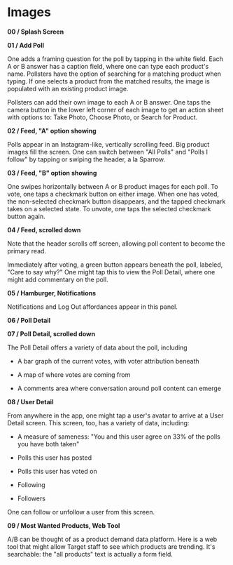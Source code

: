 Images
======



**00 / Splash Screen**



**01 / Add Poll**

One adds a framing question for the poll by tapping in the white field. Each A
or B answer has a caption field, where one can type each product's name.
Pollsters have the option of searching for a matching product when typing. If
one selects a product from the matched results, the image is populated with an
existing product image.



Pollsters can add their own image to each A or B answer. One taps the camera
button in the lower left corner of each image to get an action sheet with
options to: Take Photo, Choose Photo, or Search for Product.



**02 / Feed, "A" option showing**

Polls appear in an Instagram-like, vertically scrolling feed. Big product images
fill the screen. One can switch between "All Polls" and "Polls I follow" by
tapping or swiping the header, a la Sparrow.



**03 / Feed, "B" option showing**

One swipes horizontally between A or B product images for each poll. To vote,
one taps a checkmark button on either image. When one has voted, the
non-selected checkmark button disappears, and the tapped checkmark takes on a
selected state. To unvote, one taps the selected checkmark button again.



**04 / Feed, scrolled down**

Note that the header scrolls off screen, allowing poll content to become the
primary read.

Immediately after voting, a green button appears beneath the poll, labeled,
"Care to say why?" One might tap this to view the Poll Detail, where one might
add commentary on the poll.



**05 / Hamburger, Notifications**

Notifications and Log Out affordances appear in this panel.



**06 / Poll Detail**

**07 / Poll Detail, scrolled down**

The Poll Detail offers a variety of data about the poll, including

-   A bar graph of the current votes, with voter attribution beneath

-   A map of where votes are coming from

-   A comments area where conversation around poll content can emerge



**08 / User Detail**

From anywhere in the app, one might tap a user's avatar to arrive at a User
Detail screen. This screen, too, has a variety of data, including:

-   A measure of sameness: "You and this user agree on 33% of the polls you have
    both taken"

-   Polls this user has posted

-   Polls this user has voted on

-   Following

-   Followers



One can follow or unfollow a user from this screen.



**09 / Most Wanted Products, Web Tool**

A/B can be thought of as a product demand data platform. Here is a web tool that
might allow Target staff to see which products are trending. It's searchable:
the "all products" text is actually a form field.




